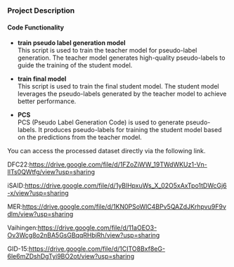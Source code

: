 ### Project Description

#### **Code Functionality**
- **train pseudo label generation model**  
  This script is used to train the teacher model for pseudo-label generation. The teacher model generates high-quality pseudo-labels to guide the training of the student model.

- **train final model**  
  This script is used to train the final student model. The student model leverages the pseudo-labels generated by the teacher model to achieve better performance.

- **PCS**  
  PCS (Pseudo Label Generation Code) is used to generate pseudo-labels. It produces pseudo-labels for training the student model based on the predictions from the teacher model.

You can access the processed dataset directly via the following link.

DFC22:https://drive.google.com/file/d/1FZoZiWW_19TWdWKUz1-Vn-IlTs0QWtfg/view?usp=sharing

iSAID:https://drive.google.com/file/d/1yBlHpxuWs_X_02O5xAxTpo1tDWcGj6-x/view?usp=sharing

MER:https://drive.google.com/file/d/1KN0PSoWlC4BPv5QAZdJKrhpvu9F9vdlm/view?usp=sharing

Vaihingen:https://drive.google.com/file/d/11aOEO3-Ov3Wcg8o2nBA5GsGBqqRHbjRh/view?usp=sharing

GID-15:https://drive.google.com/file/d/1CITO8Bxf8eG-6le6mZDshDgTyi9BO2ot/view?usp=sharing
